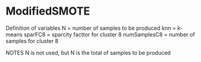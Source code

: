 # ModifiedSMOTE

Definition of variables
N = number of samples to be produced
knn = k-means
sparFC8 = sparcity facttor for cluster 8
numSamplesC8 = number of samples for cluster 8

NOTES
N is not used, but N is the total of samples to be produced
